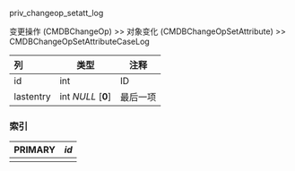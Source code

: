priv_changeop_setatt_log

变更操作 (CMDBChangeOp) >> 对象变化 (CMDBChangeOpSetAttribute) >> CMDBChangeOpSetAttributeCaseLog



| 列        | 类型               | 注释     |
| :-------- | ------------------ | -------- |
| id        | int                | ID       |
| lastentry | int *NULL* [**0**] | 最后一项 |

### 索引

| PRIMARY | *id* |
| :------ | ---- |
|         |      |